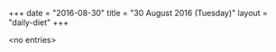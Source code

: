 +++
date = "2016-08-30"
title = "30 August 2016 (Tuesday)"
layout = "daily-diet"
+++

<p>&lt;no entries&gt;</p>